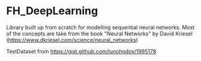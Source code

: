 # FH_DeepLearning
Library built up from scratch for modelling sequential neural networks.
Most of the concepts are take from the book "Neural Networks" by David Kriesel (https://www.dkriesel.com/science/neural_networks)

TestDataset from https://gist.github.com/lunohodov/1995178